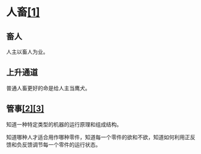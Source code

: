 # 人畜[[1]](./appendices/道德经.md)

## 畜人

人主以畜人为业。

## 上升通道

普通人畜更好的命是给人主当鹰犬。

## 管事[[2]](./appendices/长短经·大体篇.md)[[3]](./appendices/罗织经.md)

知道一种特定类型的机器的运行原理和组成结构。

知道哪种人才适合用作哪种零件，知道每一个零件的欲和不欲，知道如何利用正反馈和负反馈调节每一个零件的运行状态。
